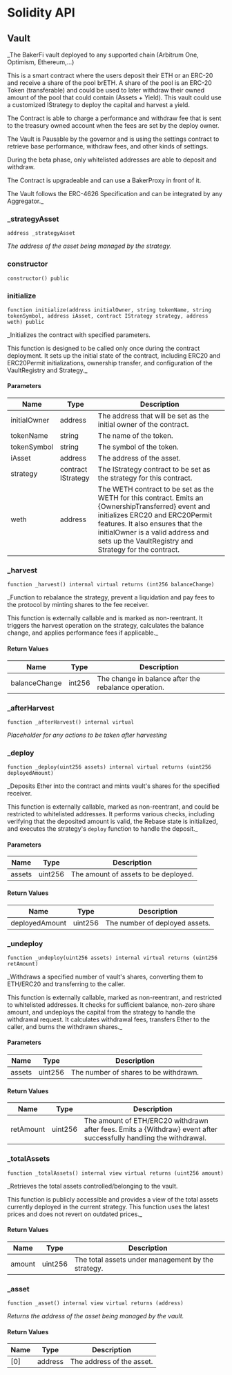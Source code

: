 # Solidity API

## Vault

_The BakerFi vault deployed to any supported chain (Arbitrum One, Optimism, Ethereum,...)

This is a smart contract where the users deposit their ETH or an ERC-20 and receive a share of the pool <x>brETH.
A share of the pool is an ERC-20 Token (transferable) and could be used to later withdraw their
owned amount of the pool that could contain (Assets + Yield). This vault could use a customized IStrategy
to deploy the capital and harvest a yield.

The Contract is able to charge a performance and withdraw fee that is sent to the treasury
owned account when the fees are set by the deploy owner.

The Vault is Pausable by the governor and is using the settings contract to retrieve base
performance, withdraw fees, and other kinds of settings.

During the beta phase, only whitelisted addresses are able to deposit and withdraw.

The Contract is upgradeable and can use a BakerProxy in front of it.

The Vault follows the ERC-4626 Specification and can be integrated by any Aggregator._

### _strategyAsset

```solidity
address _strategyAsset
```

_The address of the asset being managed by the strategy._

### constructor

```solidity
constructor() public
```

### initialize

```solidity
function initialize(address initialOwner, string tokenName, string tokenSymbol, address iAsset, contract IStrategy strategy, address weth) public
```

_Initializes the contract with specified parameters.

This function is designed to be called only once during the contract deployment.
It sets up the initial state of the contract, including ERC20 and ERC20Permit
initializations, ownership transfer, and configuration of the VaultRegistry
and Strategy._

#### Parameters

| Name | Type | Description |
| ---- | ---- | ----------- |
| initialOwner | address | The address that will be set as the initial owner of the contract. |
| tokenName | string | The name of the token. |
| tokenSymbol | string | The symbol of the token. |
| iAsset | address | The address of the asset. |
| strategy | contract IStrategy | The IStrategy contract to be set as the strategy for this contract. |
| weth | address | The WETH contract to be set as the WETH for this contract. Emits an {OwnershipTransferred} event and initializes ERC20 and ERC20Permit features. It also ensures that the initialOwner is a valid address and sets up the VaultRegistry and Strategy for the contract. |

### _harvest

```solidity
function _harvest() internal virtual returns (int256 balanceChange)
```

_Function to rebalance the strategy, prevent a liquidation and pay fees
to the protocol by minting shares to the fee receiver.

This function is externally callable and is marked as non-reentrant.
It triggers the harvest operation on the strategy, calculates the balance change,
and applies performance fees if applicable._

#### Return Values

| Name | Type | Description |
| ---- | ---- | ----------- |
| balanceChange | int256 | The change in balance after the rebalance operation. |

### _afterHarvest

```solidity
function _afterHarvest() internal virtual
```

_Placeholder for any actions to be taken after harvesting_

### _deploy

```solidity
function _deploy(uint256 assets) internal virtual returns (uint256 deployedAmount)
```

_Deposits Ether into the contract and mints vault's shares for the specified receiver.

This function is externally callable, marked as non-reentrant, and could be restricted
to whitelisted addresses. It performs various checks, including verifying that
the deposited amount is valid, the Rebase state is initialized, and executes
the strategy's `deploy` function to handle the deposit._

#### Parameters

| Name | Type | Description |
| ---- | ---- | ----------- |
| assets | uint256 | The amount of assets to be deployed. |

#### Return Values

| Name | Type | Description |
| ---- | ---- | ----------- |
| deployedAmount | uint256 | The number of deployed assets. |

### _undeploy

```solidity
function _undeploy(uint256 assets) internal virtual returns (uint256 retAmount)
```

_Withdraws a specified number of vault's shares, converting them to ETH/ERC20 and
transferring to the caller.

This function is externally callable, marked as non-reentrant, and restricted to whitelisted addresses.
It checks for sufficient balance, non-zero share amount, and undeploys the capital from the strategy
to handle the withdrawal request. It calculates withdrawal fees, transfers Ether to the caller, and burns the
withdrawn shares._

#### Parameters

| Name | Type | Description |
| ---- | ---- | ----------- |
| assets | uint256 | The number of shares to be withdrawn. |

#### Return Values

| Name | Type | Description |
| ---- | ---- | ----------- |
| retAmount | uint256 | The amount of ETH/ERC20 withdrawn after fees. Emits a {Withdraw} event after successfully handling the withdrawal. |

### _totalAssets

```solidity
function _totalAssets() internal view virtual returns (uint256 amount)
```

_Retrieves the total assets controlled/belonging to the vault.

This function is publicly accessible and provides a view of the total assets currently
deployed in the current strategy. This function uses the latest prices
and does not revert on outdated prices._

#### Return Values

| Name | Type | Description |
| ---- | ---- | ----------- |
| amount | uint256 | The total assets under management by the strategy. |

### _asset

```solidity
function _asset() internal view virtual returns (address)
```

_Returns the address of the asset being managed by the vault._

#### Return Values

| Name | Type | Description |
| ---- | ---- | ----------- |
| [0] | address | The address of the asset. |

